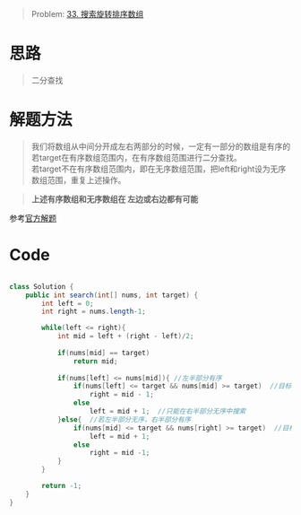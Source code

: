 > Problem: [33. 搜索旋转排序数组](https://leetcode.cn/problems/search-in-rotated-sorted-array/description/)


# 思路
> 二分查找

# 解题方法
> 我们将数组从中间分开成左右两部分的时候，一定有一部分的数组是有序的    
> 若target在有序数组范围内，在有序数组范围进行二分查找。   
> 若target不在有序数组范围内，即在无序数组范围，把left和right设为无序数组范围，重复上述操作。    

> **上述有序数组和无序数组在 左边或右边都有可能**

参考[官方解题](https://leetcode.cn/problems/search-in-rotated-sorted-array/solutions/220083/sou-suo-xuan-zhuan-pai-xu-shu-zu-by-leetcode-solut/)


# Code
```Java []

class Solution {
    public int search(int[] nums, int target) {
        int left = 0;
        int right = nums.length-1;

        while(left <= right){
            int mid = left + (right - left)/2;
            
            if(nums[mid] == target)
                return mid;
            
            if(nums[left] <= nums[mid]){ //左半部分有序
                if(nums[left] <= target && nums[mid] >= target)  //目标值在左半部分范围
                    right = mid - 1;
                else
                    left = mid + 1;  //只能在右半部分无序中搜索
            }else{  //若左半部分无序，右半部分有序
                if(nums[mid] <= target && nums[right] >= target)  //目标值在右半部分
                    left = mid + 1;
                else
                    right = mid -1;
            }
        }

        return -1;
    }
}
```
